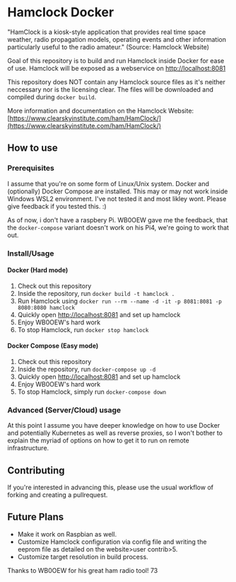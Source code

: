 # Hamclock Docker

"HamClock is a kiosk-style application that provides real time space weather, radio propagation models, operating events and other information particularly useful to the radio amateur." (Source: Hamclock Website)

Goal of this repository is to build and run Hamclock inside Docker for ease of use.
Hamclock will be exposed as a webservice on [http://localhost:8081](http://localhost:8081)

This repository does NOT contain any Hamclock source files as it's neither neccessary nor is the licensing clear. The files will be downloaded and compiled during `docker build`.

More information and documentation on the Hamclock Website:
[https://www.clearskyinstitute.com/ham/HamClock/](https://www.clearskyinstitute.com/ham/HamClock/)

## How to use
### Prerequisites
I assume that you're on some form of Linux/Unix system.
Docker and (optionally) Docker Compose are installed.
This may or may not work inside Windows WSL2 environment. I've not tested it and most likley wont. Please give feedback if you tested this. :)

As of now, i don't have a raspbery Pi. WB0OEW gave me the feedback, that the `docker-compose` variant doesn't work on his Pi4, we're going to work that out.

### Install/Usage
#### Docker (Hard mode)
1. Check out this repository
2. Inside the repository, run `docker build -t hamclock .`
3. Run Hamclock using `docker run --rm --name -d -it -p 8081:8081 -p 8080:8080 hamclock`
4. Quickly open [http://localhost:8081](http://localhost:8081) and set up hamclock
5. Enjoy WB0OEW's hard work
6. To stop Hamclock, run `docker stop hamclock`

#### Docker Compose (Easy mode)
1. Check out this repository
2. Inside the repository, run `docker-compose up -d`
3. Quickly open [http://localhost:8081](http://localhost:8081) and set up hamclock
4. Enjoy WB0OEW's hard work
5. To stop Hamclock, simply run `docker-compose down`

### Advanced (Server/Cloud) usage
At this point I assume you have deeper knowledge on how to use Docker and potentially Kubernetes as well as reverse proxies, so I won't bother to explain the myriad of options on how to get it to run on remote infrastructure.

## Contributing
If you're interested in advancing this, please use the usual workflow of forking and creating a pullrequest.

## Future Plans
* Make it work on Raspbian as well.
* Customize Hamclock configuration via config file and writing the eeprom file as detailed on the website>user contrib>5.
* Customize target resolution in build process.

Thanks to WB0OEW for his great ham radio tool!
73

